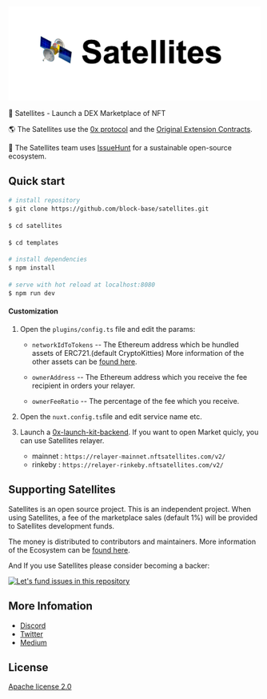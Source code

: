 
![Satellites screenshot](./resources/repository/top.png)

:tada: Satellites - Launch a DEX Marketplace of NFT

:earth_americas: The Satellites use the [0x protocol](https://0x.org/) and the [Original Extension Contracts](https://medium.com/blockbase/development-of-new-0x-extensions-passer-and-distributor-contract-4b169ad8c607).

:mega: The Satellites team uses [IssueHunt](https://issuehunt.io/) for a sustainable open-source ecosystem.

## Quick start

``` bash
# install repository
$ git clone https://github.com/block-base/satellites.git

$ cd satellites

$ cd templates

# install dependencies
$ npm install

# serve with hot reload at localhost:8080
$ npm run dev
```

#### Customization
1. Open the `plugins/config.ts` file and edit the params:

    - `networkIdToTokens` -- The Ethereum address which be hundled assets of ERC721.(default CryptoKitties) More information of the other assets can be [found here](https://github.com/block-base/satellites/wiki/ERC721-Asset-List).

    - `ownerAddress` -- The Ethereum address which you receive the fee recipient in orders your relayer.

    - `ownerFeeRatio` -- The percentage of the fee which you receive.

2. Open the `nuxt.config.ts`file and edit service name etc.

3. Launch a [0x-launch-kit-backend](https://github.com/0xProject/0x-launch-kit-backend). If you want to open Market quicly, you can use Satellites relayer.
    -  mainnet : `https://relayer-mainnet.nftsatellites.com/v2/`
    - rinkeby : `https://relayer-rinkeby.nftsatellites.com/v2/`


## Supporting Satellites
Satellites is an open source project. This is an independent project.
When using Satellites, a fee of the marketplace sales (default 1%) will be provided to Satellites development funds.

The money is distributed to contributors and maintainers.
More information of the Ecosystem can be [found here](https://github.com/block-base/satellites/wiki/Ecosystem).

And If you use Satellites please consider becoming a backer:

[![Let's fund issues in this repository](https://issuehunt.io/static/embed/issuehunt-button-v1.svg)](https://issuehunt.io/r/block-base/satellites)

## More Infomation
- [Discord](https://discord.gg/tdTegPC)
- [Twitter](https://twitter.com/satellites_js)
- [Medium](https://medium.com/blockbase)

## License
[Apache license 2.0](./LICENSE)